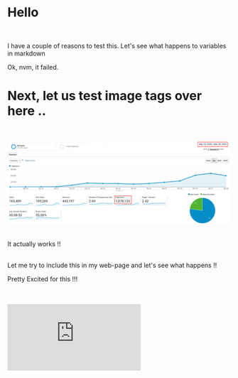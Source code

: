 # Hello
&nbsp;

I have a couple of reasons to test this. Let's see what happens to variables in markdown

Ok, nvm, it failed. 

<h1 className="text-red-500">Next, let us test image tags over here ..</h1> 
<br/>
<br/>

<img src = "https://raw.githubusercontent.com/IceCereal/IceCereal.github.io/master/img/blog-images/i-made-a-website-that-hit-a-million-views-in-2-weeks/Beta/1Million.png" alt = "HEY">

<br/>
<br/>

It actually works !!
<br/>
&nbsp;
&nbsp;

Let me try to include this in my web-page and let's see what happens !!

Pretty Excited for this !!! 

<br/>
<br/>
<iframe className="aspect-w-16 aspect-h-9" src="https://www.youtube.com/embed/81AL0XgR8Q0" title="YouTube video player" frameborder="0" allow="accelerometer; autoplay; clipboard-write; encrypted-media; gyroscope; picture-in-picture" allowfullscreen></iframe>
